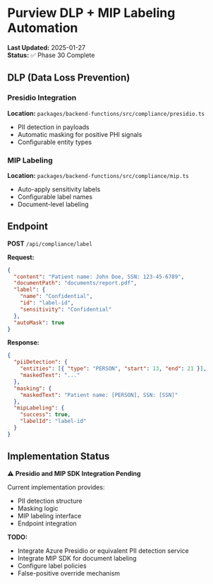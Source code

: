 # Purview DLP + MIP Labeling Automation

**Last Updated:** 2025-01-27  
**Status:** ✅ Phase 30 Complete

## DLP (Data Loss Prevention)

### Presidio Integration

**Location:** `packages/backend-functions/src/compliance/presidio.ts`

- PII detection in payloads
- Automatic masking for positive PHI signals
- Configurable entity types

### MIP Labeling

**Location:** `packages/backend-functions/src/compliance/mip.ts`

- Auto-apply sensitivity labels
- Configurable label names
- Document-level labeling

## Endpoint

**POST** `/api/compliance/label`

**Request:**

```json
{
  "content": "Patient name: John Doe, SSN: 123-45-6789",
  "documentPath": "documents/report.pdf",
  "label": {
    "name": "Confidential",
    "id": "label-id",
    "sensitivity": "Confidential"
  },
  "autoMask": true
}
```

**Response:**

```json
{
  "piiDetection": {
    "entities": [{ "type": "PERSON", "start": 13, "end": 21 }],
    "maskedText": "..."
  },
  "masking": {
    "maskedText": "Patient name: [PERSON], SSN: [SSN]"
  },
  "mipLabeling": {
    "success": true,
    "labelId": "label-id"
  }
}
```

## Implementation Status

⚠️ **Presidio and MIP SDK Integration Pending**

Current implementation provides:

- PII detection structure
- Masking logic
- MIP labeling interface
- Endpoint integration

**TODO:**

- Integrate Azure Presidio or equivalent PII detection service
- Integrate MIP SDK for document labeling
- Configure label policies
- False-positive override mechanism
